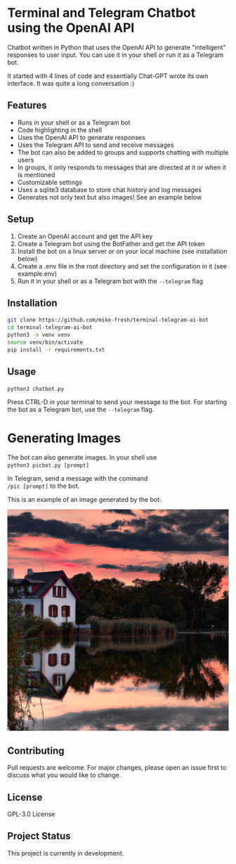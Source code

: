 # Terminal and Telegram Chatbot using the OpenAI API

Chatbot written in Python that uses the OpenAI API to generate "intelligent" responses to user input. 
You can use it in your shell or run it as a Telegram bot.

It started with 4 lines of code and essentially Chat-GPT wrote its own interface. It was quite a long conversation :)

## Features
- Runs in your shell or as a Telegram bot
- Code highlighting in the shell
- Uses the OpenAI API to generate responses
- Uses the Telegram API to send and receive messages
- The bot can also be added to groups and supports chatting with multiple users
- In groups, it only responds to messages that are directed at it or when it is mentioned
- Customizable settings
- Uses a sqlite3 database to store chat history and log messages
- Generates not only text but also images! See an example below

## Setup
1. Create an OpenAI account and get the API key
2. Create a Telegram bot using the BotFather and get the API token
3. Install the bot on a linux server or on your local machine (see installation below)
4. Create a .env file in the root directory and set the configuration in it (see example.env)
5. Run it in your shell or as a Telegram bot with the `--telegram` flag

## Installation

```bash
git clone https://github.com/mike-fresh/terminal-telegram-ai-bot
cd terminal-telegram-ai-bot
python3 -m venv venv
source venv/bin/activate
pip install -r requirements.txt
```

## Usage

```bash
python3 chatbot.py
```
Press CTRL-D in your terminal to send your message to the bot.
For starting the bot as a Telegram bot, use the `--telegram` flag.

# Generating Images
The bot can also generate images. In your shell use  
`python3 picbot.py [prompt]`

In Telegram, send a message with the command  
`/pic [prompt]` to the bot.

This is an example of an image generated by the bot:

![Sample Image](sample_images/house_on_lake_in_sunset.png?raw=true&branch=sample-images)



## Contributing
Pull requests are welcome. For major changes, please open an issue first to discuss what you would like to change.

## License
GPL-3.0 License

## Project Status
This project is currently in development. 

